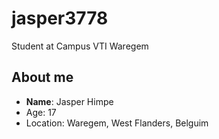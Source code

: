 # jasper3778
Student at Campus VTI Waregem
## About me
* **Name**: Jasper Himpe <br />
* Age: 17 <br />
* Location: Waregem, West Flanders, Belguim <br />
